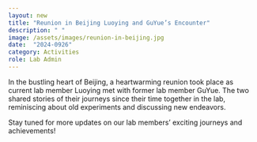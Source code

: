 ```yaml
---
layout: new
title: "Reunion in Beijing Luoying and GuYue’s Encounter"
description: " "
image: /assets/images/reunion-in-beijing.jpg
date:  "2024-0926"
category: Activities
role: Lab Admin
---
```

In the bustling heart of Beijing, a heartwarming reunion took place as current lab member Luoying met with former lab member GuYue. The two shared stories of their journeys since their time together in the lab, reminiscing about old experiments and discussing new endeavors.

Stay tuned for more updates on our lab members’ exciting journeys and achievements!